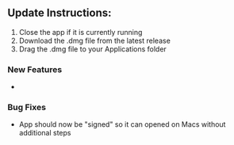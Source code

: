 ## Update Instructions:

1. Close the app if it is currently running
2. Download the .dmg file from the latest release
3. Drag the .dmg file to your Applications folder

### New Features

- 

### Bug Fixes

- App should now be "signed" so it can opened on Macs without additional steps
